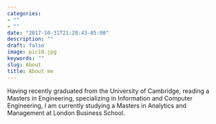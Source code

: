 ```yaml
---
categories:
- ""
- ""
date: "2017-10-31T21:28:43-05:00"
description: ""
draft: false
image: pic10.jpg
keywords: ""
slug: About
title: About me
---
```


Having recently graduated from the University of Cambridge, reading a Masters in Engineering, specializing in Information and Computer Engineering, I am currently studying a Masters in Analytics and Management at London Business School.